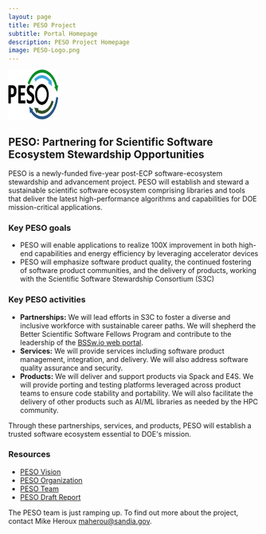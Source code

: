 ```yaml
---
layout: page
title: PESO Project
subtitle: Portal Homepage
description: PESO Project Homepage
image: PESO-Logo.png
---
```


<img src="PESO-Logo.png" width="100" height="100">

## PESO: Partnering for Scientific Software Ecosystem Stewardship Opportunities

PESO is a newly-funded five-year post-ECP software-ecosystem stewardship and advancement project.  PESO will establish and steward a sustainable scientific software ecosystem comprising libraries and tools that deliver the latest high-performance algorithms and capabilities for DOE mission-critical applications. 

### Key PESO goals
- PESO will enable applications to realize 100X improvement in both high-end capabilities and energy efficiency by leveraging accelerator devices
- PESO will emphasize software product quality, the continued fostering of software product communities, and the delivery of products, working with the Scientific Software Stewardship Consortium (S3C)

### Key PESO  activities
- **Partnerships:**  We will lead efforts in S3C to foster a diverse and inclusive workforce with sustainable career paths.  We will shepherd the Better Scientific Software Fellows Program and contribute to the leadership of the [BSSw.io web portal](https://bssw.io).
- **Services:** We will provide services including software product management, integration, and delivery. We will also address software quality assurance and security.
- **Products:** We will deliver and support products via Spack and E4S. We will provide porting and testing platforms leveraged across product teams to ensure code stability and portability.  We will also facilitate the delivery of other products such as AI/ML libraries as needed by the HPC community.

Through these partnerships, services, and products, PESO will establish a trusted software ecosystem essential to DOE's mission.

### Resources
- [PESO Vision](PESOVision.md)
- [PESO Organization](PESOOrganization.md)
- [PESO Team](PESOTeam.md)
- [PESO Draft Report](files/2023-08-31-PESOCommunityReport-Draft-V0.1.pdf)

The PESO team is just ramping up.  To find out more about the project, contact Mike Heroux <maherou@sandia.gov>.
